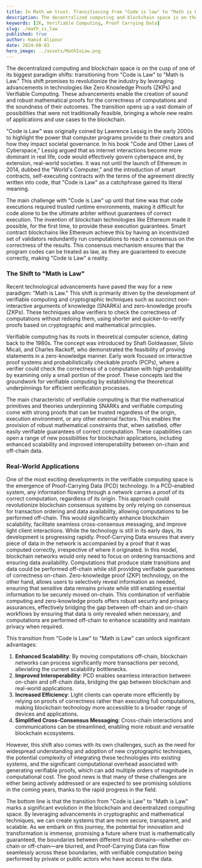 ```yaml
---
title: In Math we trust. Transitioning from "Code is law" to "Math is Law"
description: The decentralized computing and blockchain space is on the cusp of one of its biggest paradigm shifts, transitioning from "Code is Law" to "Math is Law."
keywords: [ZK, Verifiable Computing, Proof Carrying Data]
slug: ./math_is_law
published: true
author: Hamid Alipour
date: 2024-08-03
hero_image: ../assets/MathIsLaw.png
---
```


The decentralized computing and blockchain space is on the cusp of one of its biggest paradigm shifts: transitioning from "Code is Law" to "Math is Law." This shift promises to revolutionize the industry by leveraging advancements in technologies like Zero Knowledge Proofs (ZKPs) and Verifiable Computing. These advancements enable the creation of sound and robust mathematical proofs for the correctness of computations and the soundness of their outcomes. The transition opens up a vast domain of possibilities that were not traditionally feasible, bringing a whole new realm of applications and use cases to the blockchain.

"Code is Law" was originally coined by Lawrence Lessig in the early 2000s to highlight the power that computer programs provide to their creators and how they impact societal governance. In his book "Code and Other Laws of Cyberspace," Lessig argued that as internet interactions become more dominant in real life, code would effectively govern cyberspace and, by extension, real-world societies. It was not until the launch of Ethereum in 2014, dubbed the "World's Computer," and the introduction of smart contracts, self-executing contracts with the terms of the agreement directly written into code, that "Code is Law" as a catchphrase gained its literal meaning.

The main challenge with "Code is Law" up until that time was that code executions required trusted runtime environments, making it difficult for code alone to be the ultimate arbiter without guarantees of correct execution. The invention of blockchain technologies like Ethereum made it possible, for the first time, to provide these execution guarantees. Smart contract blockchains like Ethereum achieve this by having an incentivized set of validators redundantly run computations to reach a consensus on the correctness of the results. This consensus mechanism ensures that the program codes can be treated as law, as they are guaranteed to execute correctly, making "Code is Law" a reality.

### The Shift to "Math is Law"

Recent technological advancements have paved the way for a new paradigm: "Math is Law." This shift is primarily driven by the development of verifiable computing and cryptographic techniques such as succinct non-interactive arguments of knowledge (SNARKs) and zero-knowledge proofs (ZKPs). These techniques allow verifiers to check the correctness of computations without redoing them, using shorter and quicker-to-verify proofs based on cryptographic and mathematical principles.

Verifiable computing has its roots in theoretical computer science, dating back to the 1980s. The concept was introduced by Shafi Goldwasser, Silvio Micali, and Charles Rackoff, who demonstrated the feasibility of proving statements in a zero-knowledge manner. Early work focused on interactive proof systems and probabilistically checkable proofs (PCPs), where a verifier could check the correctness of a computation with high probability by examining only a small portion of the proof. These concepts laid the groundwork for verifiable computing by establishing the theoretical underpinnings for efficient verification processes.

The main characteristic of verifiable computing is that the mathematical primitives and theories underpinning SNARKs and verifiable computing come with strong proofs that can be trusted regardless of the origin, execution environment, or any other external factors. This enables the provision of robust mathematical constraints that, when satisfied, offer easily verifiable guarantees of correct computation. These capabilities can open a range of new possibilities for blockchain applications, including enhanced scalability and improved interoperability between on-chain and off-chain data.

### Real-World Applications

One of the most exciting developments in the verifiable computing space is the emergence of Proof-Carrying Data (PCD) technology. In a PCD-enabled system, any information flowing through a network carries a proof of its correct computation, regardless of its origin. This approach could revolutionize blockchain consensus systems by only relying on consensus for transaction ordering and data availability, allowing computations to be performed off-chain. This would significantly enhance blockchain scalability, facilitate seamless cross-consensus messaging, and improve light client interactions. While the technology is still in its early days, its development is progressing rapidly.
Proof-Carrying Data ensures that every piece of data in the network is accompanied by a proof that it was computed correctly, irrespective of where it originated. In this model, blockchain networks would only need to focus on ordering transactions and ensuring data availability. Computations that produce state transitions and data could be performed off-chain while still providing verifiable guarantees of correctness on-chain. Zero-knowledge proof (ZKP) technology, on the other hand, allows users to selectively reveal information as needed, ensuring that sensitive data remains private while still enabling essential information to be securely moved on-chain. This combination of verifiable computing and zero-knowledge proofs offers robust security and privacy assurances, effectively bridging the gap between off-chain and on-chain workflows by ensuring that data is only revealed when necessary, and computations are performed off-chain to enhance scalability and maintain privacy when required.

This transition from "Code is Law" to "Math is Law" can unlock significant advantages:

1. **Enhanced Scalability**: By moving computations off-chain, blockchain networks can process significantly more transactions per second, alleviating the current scalability bottlenecks.
2. **Improved Interoperability**: PCD enables seamless interaction between on-chain and off-chain data, bridging the gap between blockchain and real-world applications.
3. **Increased Efficiency**: Light clients can operate more efficiently by relying on proofs of correctness rather than executing full computations, making blockchain technology more accessible to a broader range of devices and applications.
4. **Simplified Cross-Consensus Messaging**: Cross-chain interactions and communications can be streamlined, enabling more robust and versatile blockchain ecosystems.

However, this shift also comes with its own challenges, such as the need for widespread understanding and adoption of new cryptographic techniques, the potential complexity of integrating these technologies into existing systems, and the significant computational overhead associated with generating verifiable proofs, which can add multiple orders of magnitude in computational cost. The good news is that many of these challenges are either being actively addressed or are expected to see promising solutions in the coming years, thanks to the rapid progress in the field.

The bottom line is that the transition from "Code is Law" to "Math is Law" marks a significant evolution in the blockchain and decentralized computing space. By leveraging advancements in cryptographic and mathematical techniques, we can create systems that are more secure, transparent, and scalable. As we embark on this journey, the potential for innovation and transformation is immense, promising a future where trust is mathematically guaranteed, the boundaries between different trust domains—whether on-chain or off-chain—are blurred, and Proof-Carrying Data can flow seamlessly across these boundaries, with verifiable computation being performed by private or public actors who have access to the data.

